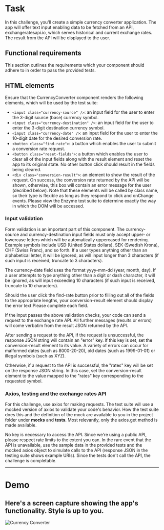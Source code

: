 # Task
In this challenge, you'll create a simple currency converter application. The app will offer text input enabling data to be fetched from an API, exchangeratesapi.io, which serves historical and current exchange rates. The result from the API will be displayed to the user.

## Functional requirements
This section outlines the requirements which your component should adhere to in order to pass the provided tests.

## HTML elements
Ensure that the CurrencyConverter component renders the following elements, which will be used by the test suite:

- `<input class="currency-source" />`: an input field for the user to enter the 3-digit source (base) currency symbol.
- `<input class="currency-destination" />`: an input field for the user to enter the 3-digit destination currency symbol.
- `<input class="currency-date" />`: an input field for the user to enter the 10-digit date for the desired conversion rate.
- `<button class="find-rate">`: a button which enables the user to submit a conversion rate request.
- `<button class="reset-fields">`: a button which enables the user to clear all of the input fields along with the result element and reset the app to its original state. No other button click should result in the fields being cleared.
- `<div class="conversion-result">`: an element to show the result of the request. On success, the conversion rate returned by the API will be shown, otherwise, this box will contain an error message for the user (decribed below).
Note that these elements will be called by class name, so their type is flexible as long as they respond to click and onChange events. Please view the Enzyme test suite to determine exactly the way in which the DOM will be accessed.

### Input validation
Form validation is an important part of this component. The currency-source and currency-destination input fields must only accept upper- or lowercase letters which will be automatically uppercased for rendering. Example symbols include USD (United States dollars), SEK (Swedish Krona), CHF (Swiss Franc), and so forth. If a user types anything other than an alphabetical letter, it will be ignored, as will input longer than 3 characters (if such input is received, truncate to 3 characters).

The currency-date field uses the format yyyy-mm-dd (year, month, day). If a user attempts to type anything other than a digit or dash character, it will be ignored, as will input exceeding 10 characters (if such input is received, truncate to 10 characters).

Should the user click the find-rate button prior to filling out all of the fields to the appropriate lengths, your conversion-result element should display the error text Please complete each field.

If the input passes the above validation checks, your code can send a request to the exchange rate API. All further messages (results or errors) will come verbatim from the result JSON returned by the API.

After sending a request to the API, if the request is unsuccessful, the response JSON string will contain an "error" key. If this key is set, set the conversion-result element to its value. A variety of errors can occur for malformed dates (such as 8000-20-20), old dates (such as 1999-01-01) or illegal symbols (such as XYZ).

Otherwise, if a request to the API is successful, the "rates" key will be set on the response JSON string. In this case, set the conversion-result element to the value mapped to the "rates" key corresponding to the requested symbol.

### Axios, testing and the exchange rates API
For this challenge, use axios for making requests. The test suite will use a mocked version of axios to validate your code's behavior. How the test suite does this and the definition of the mock are available to you in the project folder under __mocks__ and __tests__. Most relevantly, only the axios.get method is made available.

No key is necessary to access the API. Since we're using a public API, please respect rate limits to the extent you can. In the rare event that the API is unavailable, use the sample data in the provided tests and the mocked axios object to simulate calls to the API (response JSON in the testing suite shows example URIs). Since the tests don't call the API, the challenge is completable.

---

# Demo

Here's a screen capture showing the app's functionality. Style is up to you.
---

![Currency Converter](./assets.ccdemo.gif)
